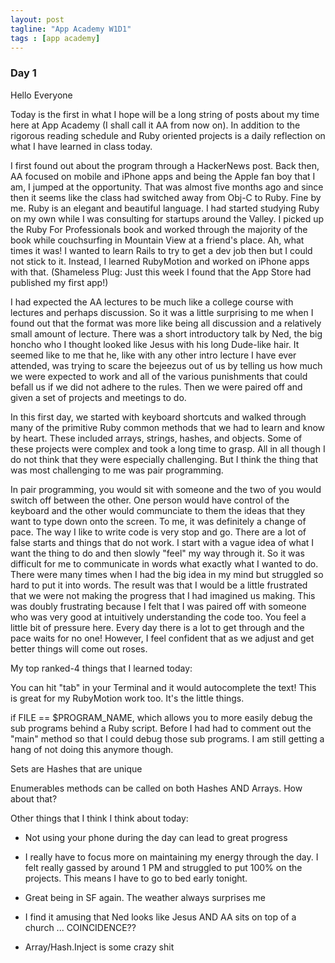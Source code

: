 ```yaml
---
layout: post
tagline: "App Academy W1D1"
tags : [app academy]
---
```


### Day 1 

Hello Everyone

Today is the first in what I hope will be a long string of posts about my time here at App Academy (I shall call it AA from now on). In addition to the rigorous reading schedule and Ruby oriented projects is a daily reflection on what I have learned in class today.

I first found out about the program through a HackerNews post. Back then, AA focused on mobile and iPhone apps and being the Apple fan boy that I am, I jumped at the opportunity. That was almost five months ago and since then it seems like the class had switched away from Obj-C to Ruby. Fine by me. Ruby is an elegant and beautiful language. I had started studying Ruby on my own while I was consulting for startups around the Valley. I picked up the Ruby For Professionals book and worked through the majority of the book while couchsurfing in Mountain View at a friend's place. Ah, what times it was! I wanted to learn Rails to try to get a dev job then but I could not stick to it. Instead, I learned RubyMotion and worked on iPhone apps with that. (Shameless Plug: Just this week I found that the App Store had published my first app!)

I had expected the AA lectures to be much like a college course with lectures and perhaps discussion. So it was a little surprising to me when I found out that the format was more like being all discussion and a relatively small amount of lecture. There was a short introductory talk by Ned, the big honcho who I thought looked like Jesus with his long Dude-like hair. It seemed like to me that he, like with any other intro lecture I have ever attended, was trying to scare the bejeezus out of us by telling us how much we were expected to work and all of the various punishments that could befall us if we did not adhere to the rules. Then we were paired off and given a set of projects and meetings to do.

In this first day, we started with keyboard shortcuts and walked through many of the primitive Ruby common methods that we had to learn and know by heart. These included arrays, strings, hashes, and objects. Some of these projects were complex and took a long time to grasp. All in all though I do not think that they were especially challenging. But I think the thing that was most challenging to me was pair programming.

In pair programming, you would sit with someone and the two of you would switch off between the other. One person would have control of the keyboard and the other would communciate to them the ideas that they want to type down onto the screen. To me, it was definitely a change of pace. The way I like to write code is very stop and go. There are a lot of false starts and things that do not work. I start with a vague idea of what I want the thing to do and then slowly "feel" my way through it. So it was difficult for me to communicate in words what exactly what I wanted to do. There were many times when I had the big idea in my mind but struggled so hard to put it into words. The result was that I would be a little frustrated that we were not making the progress that I had imagined us making. This was doubly frustrating because I felt that I was paired off with someone who was very good at intuitively understanding the code too. You feel a little bit of pressure here. Every day there is a lot to get through and the pace waits for no one! However, I feel confident that as we adjust and get better things will come out roses.

My top ranked-4 things that I learned today:

You can hit "tab" in your Terminal and it would autocomplete the text! This is great for my RubyMotion work too. It's the little things.

if FILE == $PROGRAM_NAME, which allows you to more easily debug the sub programs behind a Ruby script. Before I had had to comment out the "main" method so that I could debug those sub programs. I am still getting a hang of not doing this anymore though.

Sets are Hashes that are unique

Enumerables methods can be called on both Hashes AND Arrays. How about that?

Other things that I think I think about today:

* Not using your phone during the day can lead to great progress

* I really have to focus more on maintaining my energy through the day. I felt really gassed by around 1 PM and struggled to put 100% on the projects. This means I have to go to bed early tonight.

* Great being in SF again. The weather always surprises me

* I find it amusing that Ned looks like Jesus AND AA sits on top of a church ... COINCIDENCE??

* Array/Hash.Inject is some crazy shit